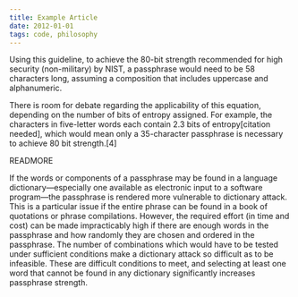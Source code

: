 ```yaml
---
title: Example Article
date: 2012-01-01
tags: code, philosophy
---
```


Using this guideline, to achieve the 80-bit strength recommended for high security (non-military) by NIST, a passphrase would need to be 58 characters long, assuming a composition that includes uppercase and alphanumeric.

There is room for debate regarding the applicability of this equation, depending on the number of bits of entropy assigned. For example, the characters in five-letter words each contain 2.3 bits of entropy[citation needed], which would mean only a 35-character passphrase is necessary to achieve 80 bit strength.[4]

READMORE

If the words or components of a passphrase may be found in a language dictionary—especially one available as electronic input to a software program—the passphrase is rendered more vulnerable to dictionary attack. This is a particular issue if the entire phrase can be found in a book of quotations or phrase compilations. However, the required effort (in time and cost) can be made impracticably high if there are enough words in the passphrase and how randomly they are chosen and ordered in the passphrase. The number of combinations which would have to be tested under sufficient conditions make a dictionary attack so difficult as to be infeasible. These are difficult conditions to meet, and selecting at least one word that cannot be found in any dictionary significantly increases passphrase strength.  

